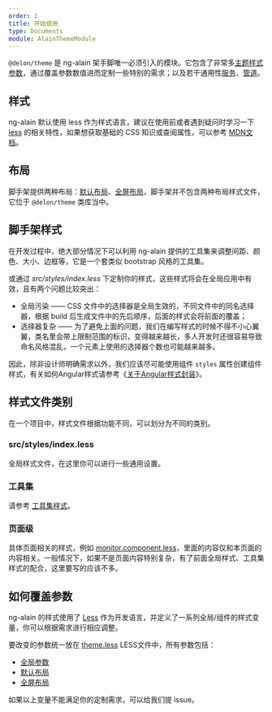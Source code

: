 ```yaml
---
order: 1
title: 开始使用
type: Documents
module: AlainThemeModule
---
```


`@delon/theme` 是 ng-alain 架手脚唯一必须引入的模块。它包含了非常多[主题样式参数](/theme/global)，通过覆盖参数数值进而定制一些特别的需求；以及若干通用性[服务](/theme/menu)、[管道](/theme/date)。

## 样式

ng-alain 默认使用 less 作为样式语言，建议在使用前或者遇到疑问时学习一下 [less](http://lesscss.org/) 的相关特性，如果想获取基础的 CSS 知识或查阅属性，可以参考 [MDN文档](https://developer.mozilla.org/zh-CN/docs/Web/CSS/Reference)。

## 布局

脚手架提供两种布局：[默认布局](/theme/default)、[全屏布局](/theme/fullscreen)，脚手架并不包含两种布局样式文件，它位于 `@delon/theme` 类库当中。

## 脚手架样式

在开发过程中，绝大部分情况下可以利用 ng-alain 提供的工具集来调整间距、颜色、大小、边框等，它是一个套类似 bootstrap 风格的工具集。

或通过 *src/styles/index.less* 下定制你的样式，这些样式将会在全局应用中有效，且有两个问题比较突出：

- 全局污染 —— CSS 文件中的选择器是全局生效的，不同文件中的同名选择器，根据 build 后生成文件中的先后顺序，后面的样式会将前面的覆盖；
- 选择器复杂 —— 为了避免上面的问题，我们在编写样式的时候不得不小心翼翼，类名里会带上限制范围的标识，变得越来越长，多人开发时还很容易导致命名风格混乱，一个元素上使用的选择器个数也可能越来越多。

因此，除非设计师明确需求以外，我们应该尽可能使用组件 `styles` 属性创建组件样式，有关如何Angular样式请参考《[关于Angular样式封装](https://zhuanlan.zhihu.com/p/31235358)》。

## 样式文件类别

在一个项目中，样式文件根据功能不同，可以划分为不同的类别。

### src/styles/index.less

全局样式文件，在这里你可以进行一些通用设置。

### 工具集

请参考 [工具集样式](/theme/tools)。

### 页面级

具体页面相关的样式，例如 [monitor.component.less](https://github.com/ng-alain/ng-alain/blob/master/src/app/routes/dashboard/monitor/monitor.component.less)，里面的内容仅和本页面的内容相关。一般情况下，如果不是页面内容特别复杂，有了前面全局样式、工具集样式的配合，这里要写的应该不多。

## 如何覆盖参数

ng-alain 的样式使用了 [Less](http://lesscss.org/) 作为开发语言，并定义了一系列全局/组件的样式变量，你可以根据需求进行相应调整。

要改变的参数统一放在 [theme.less](https://github.com/ng-alain/ng-alain/blob/master/src/styles/theme.less) LESS文件中，所有参数包括：

- [全局参数](/theme/global)
- [默认布局](/theme/default)
- [全屏布局](/theme/fullscreen)

如果以上变量不能满足你的定制需求，可以给我们提 issue。
